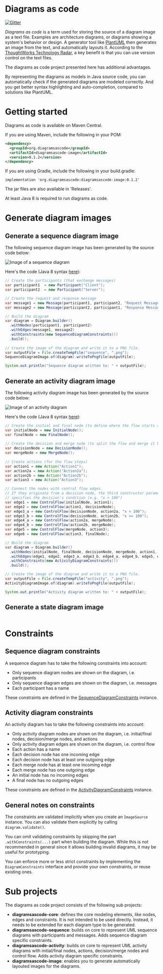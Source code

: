 # Diagrams as code
[![Gitter](https://badges.gitter.im/diagramsascode/community.svg)](https://gitter.im/diagramsascode/community?utm_source=badge&utm_medium=badge&utm_campaign=pr-badge)

*Diagrams as code* is a term used for storing the source of a diagram image as a text file.
Examples are architecture diagrams, or diagrams showing a system's behavior or design.
A generator tool like [PlantUML](https://plantuml.com/) then generates an image from the text, and automatically layouts it. According to the [ThoughtWorks Technology Radar](https://www.thoughtworks.com/radar/techniques/diagrams-as-code), a key benefit is that 
you can use version control on the text files.

The diagrams as code project presented here has additional advantages.

By representing the diagrams as models in Java source code, 
you can automatically check if the generated diagrams are modeled correctly.
And you get better syntax highlighting and auto-completion, compared to solutions like PlantUML.

# Getting started
Diagrams as code is available on Maven Central.

If you are using Maven, include the following in your POM:

``` xml
<dependency>
  <groupId>org.diagramsascode</groupId>
  <artifactId>diagramsascode-image</artifactId>
  <version>0.1.2</version>
</dependency>
```

If you are using Gradle, include the following in your build.gradle:

```
implementation 'org.diagramsascode:diagramsascode-image:0.1.2'
```

The jar files are also available in 'Releases'.

At least Java 8 is required to run diagrams as code.

# Generate diagram images
## Generate a sequence diagram image
The following sequence diagram image has been generated by the source code below:

![Image of a sequence diagram](docs/sample_sequence_diagram.png)

Here's the code (Java 8 syntax [here](https://github.com/diagramsascode/diagramsascode/blob/main/diagramsascode-image/src/test/java/org/diagramsascode/image/SequenceDiagramImageTest.java)):

``` java
// Create the participants (that exchange messages)
var participant1  = new Participant("Client");
var participant2  = new Participant("Server");

// Create the request and response message
var message1 = new Message(participant1, participant2, "Request Message");
var message2 = new Message(participant2, participant1, "Response Message");

// Build the diagram
var diagram = Diagram.builder()
  .withNodes(participant1, participant2)
  .withEdges(message1, message2)
  .withConstraints(new SequenceDiagramConstraints())
  .build();
	
// Create the image of the diagram and write it to a PNG file.
var outputFile = File.createTempFile("sequence", ".png");
SequenceDiagramImage.of(diagram).writeToPngFile(outputFile);

System.out.println("Sequence diagram written to: " + outputFile);
```
    
## Generate an activity diagram image
The following activity diagram image has been generated by the source code below:

![Image of an activity diagram](docs/sample_activity_diagram.png)

Here's the code (Java 8 syntax [here](https://github.com/diagramsascode/diagramsascode/blob/main/diagramsascode-image/src/test/java/org/diagramsascode/image/ActivityDiagramImageTest.java)):

``` java
// Create the initial and final node (to define where the flow starts and ends)
var initialNode = new InitialNode();
var finalNode = new FinalNode();
	
// Create the decision and merge node (to split the flow and merge it back together)
var decisionNode = new DecisionNode();
var mergeNode = new MergeNode();
	
// Create actions (for the flow steps)
var action1 = new Action("Action1");
var action2a = new Action("Action2a");
var action2b = new Action("Action2b");
var action3 = new Action("Action3");

// Connect the nodes with control flow edges.
// If they originate from a decision node, the third constructor parameter
// specifies the decision's condition (e.g. "x < 100")
var edge1 = new ControlFlow(initialNode, action1);
var edge2 = new ControlFlow(action1, decisionNode);
var edge3_a = new ControlFlow(decisionNode, action2a, "x < 100");
var edge3_b = new ControlFlow(decisionNode, action2b, "x >= 100");
var edge4_a = new ControlFlow(action2a, mergeNode);
var edge4_b = new ControlFlow(action2b, mergeNode);
var edge5 = new ControlFlow(mergeNode, action3);
var edge6 = new ControlFlow(action3, finalNode);

// Build the diagram
var diagram = Diagram.builder()
  .withNodes(initialNode, finalNode, decisionNode, mergeNode, action1, action2a, action2b, action3)
  .withEdges(edge1, edge2, edge3_a, edge3_b, edge4_a, edge4_b, edge5, edge6)
  .withConstraints(new ActivityDiagramConstraints())
  .build();

// Create the image of the diagram and write it to a PNG file.
var outputFile = File.createTempFile("activity", ".png");
ActivityDiagramImage.of(diagram).writeToPngFile(outputFile);

System.out.println("Activity diagram written to: " + outputFile);
```

## Generate a state diagram image
``` java
```

# Constraints
## Sequence diagram constraints
A sequence diagram has to take the following constraints into account:

* Only sequence diagram nodes are shown on the diagram, i.e. participants
* Only sequence diagram edges are shown on the diagram, i.e. messages
* Each participant has a name

These constraints are defined in the [SequenceDiagramConstraints](https://github.com/diagramsascode/diagramsascode/blob/main/diagramsascode-sequence/src/main/java/org/diagramsascode/sequence/constraint/SequenceDiagramConstraints.java) instance. 

## Activity diagram constraints
An activity diagram has to take the following constraints into account:

* Only activity diagram nodes are shown on the diagram, i.e. initial/final nodes, decision/merge nodes, and actions
* Only activity diagram edges are shown on the diagram, i.e. control flow
* Each action has a name
* Each decision node has one incoming edge
* Each decision node has at least one outgoing edge
* Each merge node has at least one incoming edge
* Each merge node has one outgoing edge
* An initial node has no incoming edges
* A final node has no outgoing edges

These constraints are defined in the [ActivityDiagramConstraints](https://github.com/diagramsascode/diagramsascode/blob/main/diagramsascode-activity/src/main/java/org/diagramsascode/activity/constraint/ActivityDiagramConstraints.java) instance.

## General notes on constraints
The constraints are validated implicitly when you create an `ImageSource` instance.
You can also validate them explicitly by calling `diagram.validate()`.

You can omit validating constraints by skipping the part `.withConstraints(...)` part when building the diagram. 
While this is not recommended in general since it allows building invalid diagrams, it may be useful for prototyping.

You can enforce more or less strict constraints by implementing the `DiagramConstraints` interface and provide your own constraints,
or reuse existing ones.

# Sub projects
The diagrams as code project consists of the following sub projects:
* **diagramsascode-core**: defines the core modeling elements, like nodes, edges and constraints. It is not intended to be used directly. Instead, it needs to be extended for each diagram type to be generated.
* **diagramsascode-sequence**: builds on core to represent UML sequence diagrams with participants and messages. Adds sequence diagram specific constraints.
* **diagramsascode-activity**: builds on core to represent UML activity diagrams with initial/final nodes, actions, decision/merge nodes and control flow. Adds activity diagram specific constraints.
* **diagramsascode-image**: enables you to generate automatically layouted images for the diagrams.
 


